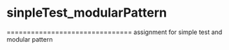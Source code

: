 # sinpleTest_modularPattern
===============================
assignment for simple test and modular pattern
